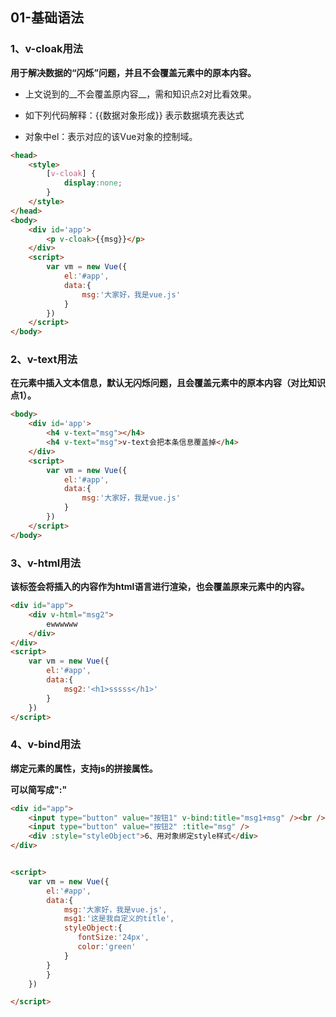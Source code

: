 ## 01-基础语法

### 1、v-cloak用法

__用于解决数据的“闪烁”问题，并且不会覆盖元素中的原本内容。__

+ 上文说到的__不会覆盖原内容__，需和知识点2对比看效果。

+ 如下列代码解释：{{数据对象形成}} 表示数据填充表达式

+ 对象中el：表示对应的该Vue对象的控制域。

```html
<head>
	<style>
        [v-cloak] {
            display:none;
        }
	</style>
</head>
<body>
    <div id='app'>
    	<p v-cloak>{{msg}}</p>
    </div>
    <script>
        var vm = new Vue({
            el:'#app',
            data:{
                msg:'大家好，我是vue.js'
            }
        })
    </script>    
</body>

```

### 2、v-text用法

__在元素中插入文本信息，默认无闪烁问题，且会覆盖元素中的原本内容（对比知识点1）。__

```html
<body>
    <div id='app'>
    	<h4 v-text="msg"></h4>
        <h4 v-text="msg">v-text会把本条信息覆盖掉</h4>
    </div>
    <script>
        var vm = new Vue({
            el:'#app',
            data:{
                msg:'大家好，我是vue.js'
            }
        })
    </script>    
</body>
```



### 3、v-html用法

__该标签会将插入的内容作为html语言进行渲染，也会覆盖原来元素中的内容。__

```html
<div id="app">
    <div v-html="msg2">
        ewwwwww
    </div>
</div>
<script>
    var vm = new Vue({
        el:'#app',
        data:{
            msg2:'<h1>sssss</h1>'
        }
    })
</script>
```

### 4、v-bind用法

__绑定元素的属性，支持js的拼接属性。__

__可以简写成":"__

```html
<div id="app">
    <input type="button" value="按钮1" v-bind:title="msg1+msg" /><br /><br />
    <input type="button" value="按钮2" :title="msg" />
	<div :style="styleObject">6、用对象绑定style样式</div>
</div>


<script>
    var vm = new Vue({
        el:'#app',
        data:{
            msg:'大家好，我是vue.js',
            msg1:'这是我自定义的title',
            styleObject:{
               fontSize:'24px',
               color:'green'
            }
        }
        }
    })

</script>
```







